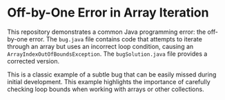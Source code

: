 # Off-by-One Error in Array Iteration

This repository demonstrates a common Java programming error: the off-by-one error.  The `bug.java` file contains code that attempts to iterate through an array but uses an incorrect loop condition, causing an `ArrayIndexOutOfBoundsException`. The `bugSolution.java` file provides a corrected version.

This is a classic example of a subtle bug that can be easily missed during initial development. This example highlights the importance of carefully checking loop bounds when working with arrays or other collections.
